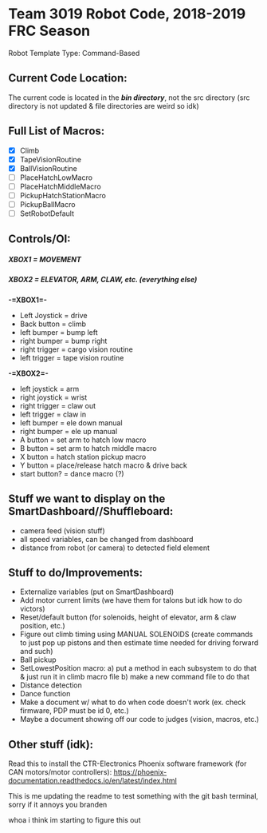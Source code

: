 # Team 3019 Robot Code, 2018-2019 FRC Season
Robot Template Type: Command-Based
 
## Current Code Location:
The current code is located in the ***bin directory***, not the src directory (src directory is not updated & file directories are weird so idk)

## Full List of Macros:
- [x] Climb
- [x] TapeVisionRoutine
- [x] BallVisionRoutine
- [ ] PlaceHatchLowMacro
- [ ] PlaceHatchMiddleMacro
- [ ] PickupHatchStationMacro
- [ ] PickupBallMacro
- [ ] SetRobotDefault

## Controls/OI:
##### XBOX1 = MOVEMENT
##### XBOX2 = ELEVATOR, ARM, CLAW, etc. (everything else)

**-=XBOX1=-**
 
- Left Joystick = drive
- Back button = climb
- left bumper = bump left
- right bumper = bump right
- right trigger = cargo vision routine
- left trigger = tape vision routine
 
**-=XBOX2=-**
 
- left joystick = arm
- right joystick = wrist
- right trigger = claw out
- left trigger = claw in
- left bumper = ele down manual
- right bumper = ele up manual
- A button = set arm to hatch low macro
- B button = set arm to hatch middle macro
- X button = hatch station pickup macro
- Y button = place/release hatch macro & drive back
- start button? = dance macro (?)

## Stuff we want to display on the SmartDashboard//Shuffleboard:
- camera feed (vision stuff) 
- all speed variables, can be changed from dashboard
- distance from robot (or camera) to detected field element

## Stuff to do/Improvements:
- Externalize variables (put on SmartDashboard)
- Add motor current limits (we have them for talons but idk how to do victors)
- Reset/default button (for solenoids, height of elevator, arm & claw position, etc.)
- Figure out climb timing using MANUAL SOLENOIDS (create commands to just pop up pistons and then estimate time needed for driving forward and such)
- Ball pickup
- SetLowestPosition macro:
   a) put a method in each subsystem to do that & just run it in climb macro file
   b) make a new command file to do that
- Distance detection
- Dance function
- Make a document w/ what to do when code doesn't work (ex. check firmware, PDP must be id 0, etc.)
- Maybe a document showing off our code to judges (vision, macros, etc.)

## Other stuff (idk):
Read this to install the CTR-Electronics Phoenix software framework (for CAN motors/motor controllers):
https://phoenix-documentation.readthedocs.io/en/latest/index.html

This is me updating the readme to test something with the git bash terminal, sorry if it annoys you branden

whoa i think im starting to figure this out

